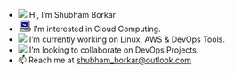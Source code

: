 - <img src="https://github.com/TheDudeThatCode/TheDudeThatCode/blob/master/Assets/Hi.gif" width="25px"> Hi, I’m Shubham Borkar
- <img src="https://github.com/TheDudeThatCode/TheDudeThatCode/blob/master/Assets/PC.gif" width="24px"> I’m interested in Cloud Computing.
- <img src="https://github.com/TheDudeThatCode/TheDudeThatCode/blob/master/Assets/Developer.gif" width="36px"> I’m currently working on Linux, AWS & DevOps Tools.
- <img src="https://github.com/TheDudeThatCode/TheDudeThatCode/blob/master/Assets/Handshake.gif" width="48px"> I’m looking to collaborate on DevOps Projects.
- 📫  Reach me at shubham_borkar@outlook.com

<!---
borkar-shubham/borkar-shubham is a ✨ special ✨ repository because its `README.md` (this file) appears on your GitHub profile.
You can click the Preview link to take a look at your changes.
--->
